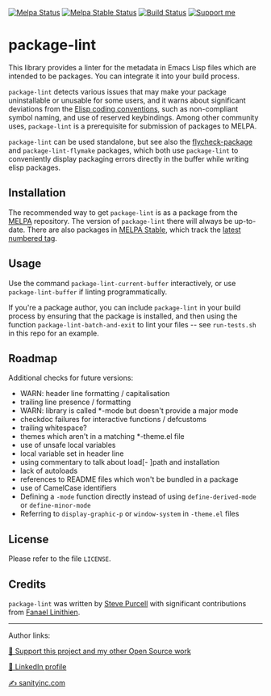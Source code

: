 [![Melpa Status](http://melpa.org/packages/package-lint-badge.svg)](http://melpa.org/#/package-lint)
[![Melpa Stable Status](http://stable.melpa.org/packages/package-lint-badge.svg)](http://stable.melpa.org/#/package-lint)
[![Build Status](https://github.com/purcell/package-lint/actions/workflows/test.yml/badge.svg)](https://github.com/purcell/package-lint/actions/workflows/test.yml)
<a href="https://www.patreon.com/sanityinc"><img alt="Support me" src="https://img.shields.io/badge/Support%20Me-%F0%9F%92%97-ff69b4.svg"></a>

package-lint
============

This library provides a linter for the metadata in Emacs Lisp files
which are intended to be packages. You can integrate it into your
build process.

`package-lint` detects various issues that may make your package
uninstallable or unusable for some users, and it warns about
significant deviations from the [Elisp coding
conventions](https://www.gnu.org/software/emacs/manual/html_node/elisp/Coding-Conventions.html),
such as non-compliant symbol naming, and use of reserved
keybindings. Among other community uses, `package-lint` is a
prerequisite for submission of packages to MELPA.

`package-lint` can be used standalone, but see also the
[flycheck-package](https://github.com/purcell/flycheck-package) and
`package-lint-flymake` packages, which both use `package-lint` to
conveniently display packaging errors directly in the buffer while
writing elisp packages.

Installation
------------

The recommended way to get
`package-lint` is as a package from the [MELPA][melpa]
repository. The version of `package-lint` there will always be
up-to-date. There are also packages in [MELPA Stable][melpa-stable], which
track the [latest numbered tag][tags].

Usage
-----

Use the command `package-lint-current-buffer` interactively, or use
`package-lint-buffer` if linting programmatically.

If you're a package author, you can include `package-lint` in your
build process by ensuring that the package is installed, and then
using the function `package-lint-batch-and-exit` to lint your files --
see `run-tests.sh` in this repo for an example.


Roadmap
-------

Additional checks for future versions:

- WARN: header line formatting / capitalisation
- trailing line presence / formatting
- WARN: library is called *-mode but doesn't provide a major mode
- checkdoc failures for interactive functions / defcustoms
- trailing whitespace?
- themes which aren't in a matching *-theme.el file
- use of unsafe local variables
- local variable set in header line
- using commentary to talk about load[- ]path and installation
- lack of autoloads
- references to README files which won't be bundled in a package
- use of CamelCase identifiers
- Defining a `-mode` function directly instead of using `define-derived-mode` or `define-minor-mode`
- Referring to `display-graphic-p` or `window-system` in `-theme.el` files

License
-------

Please refer to the file `LICENSE`.

Credits
-------

`package-lint` was written by
[Steve Purcell](https://github.com/purcell) with significant
contributions from [Fanael Linithien](https://github.com/Fanael).

<hr>

Author links:

[💝 Support this project and my other Open Source work](https://www.patreon.com/sanityinc)

[💼 LinkedIn profile](https://uk.linkedin.com/in/stevepurcell)

[✍ sanityinc.com](http://www.sanityinc.com/)

[flycheck]: https://github.com/flycheck/flycheck
[tags]: https://github.com/purcell/flycheck-package/tags
[ledger]: https://ledger-cli.org/
[melpa-stable]: http://stable.melpa.org
[melpa]: http://melpa.org
